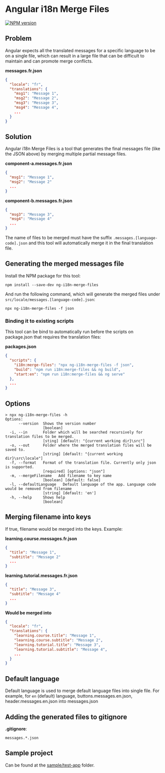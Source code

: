 # Angular i18n Merge Files

[![NPM version][npm-version-image]][npm-url]

[npm-url]: https://npmjs.org/package/ng-i18n-merge-files
[npm-version-image]: https://img.shields.io/npm/v/ng-i18n-merge-files.svg?style=flat

## Problem

Angular expects all the translated messages for a specific language to be on a single file, which can result in a large
file that can be difficult to maintain and can promote merge conflicts.

**messages.fr.json**

```json
{
  "locale": "fr",
  "translations": {
    "msg1": "Message 1",
    "msg2": "Message 2",
    "msg3": "Message 3",
    "msg4": "Message 4",
    ...
  }
}
```

## Solution

Angular i18n Merge Files is a tool that generates the final messages file (like the JSON above) by merging multiple
partial message files.

**component-a.messages.fr.json**

```json
{
  "msg1": "Message 1",
  "msg2": "Message 2"
  ...
}
```

**component-b.messages.fr.json**

```json
{
  "msg3": "Message 3",
  "msg4": "Message 4"
  ...
}
```

The name of files to be merged must have the suffix `.messages.[language-code].json` and this tool will automatically
merge it in the final translation file.

## Generating the merged messages file

Install the NPM package for this tool:

```
npm install --save-dev ng-i18n-merge-files
```

And run the following command, which will generate the merged files under `src/locale/messages.[language-code].json`:

```
npx ng-i18n-merge-files -f json
```

### Binding it to existing scripts

This tool can be bind to automatically run before the scripts on package.json that requires the translation files:

**packages.json**

```json
{
  "scripts": {
    "i18n:merge-files": "npx ng-i18n-merge-files -f json",
    "build": "npm run i18n:merge-files && ng build",
    "start:en": "npm run i18n:merge-files && ng serve"
  },
  ...
}
```

## Options

```
> npx ng-i18n-merge-files -h
Options:
      --version  Shows the version number
                 [boolean]
  -i, --in       Folder which will be searched recursively for translation files to be merged.                   
                 [sting] [default: "{current working dir}\src"]
  -o, --out      Folder where the merged translation files will be saved to.
                 [string] [default: "{current working dir}\src\locale"]
  -f, --format   Format of the translation file. Currently only json is supported.
                 [required] [options: "json"]
  -m, --mergeFilename   Add filename to key name
                 [boolean] [default: false]
  -l, --defaultLanguage   Default language of the app. Language code would be removed from filename
                 [string] [default: 'en']
  -h, --help     Shows help
                 [boolean]
```

## Merging filename into keys

If true, filename would be merged into the keys. Example:

**learning.course.messages.fr.json**

```json
{
  "title": "Message 1",
  "subtitle": "Message 2"
  ...
}
```

**learning.tutorial.messages.fr.json**

```json
{
  "title": "Message 3",
  "subtitle": "Message 4"
  ...
}
```

**Would be merged into**

```json
{
  "locale": "fr",
  "translations": {
    "learning.course.title": "Message 1",
    "learning.course.subtitle": "Message 2",
    "learning.tutorial.title": "Message 3",
    "learning.tutorial.subtitle": "Message 4",
    ...
  }
}
```

## Default language

Default language is used to merge default language files into single file. For example, for `en` (default) language, buttons.messages.en.json, header.messages.en.json into messages.json

## Adding the generated files to gitignore
**.gitignore**:
```.gitignore
messages.*.json
```

## Sample project

Can be found at the [sample/test-app](./sample/test-app) folder.
